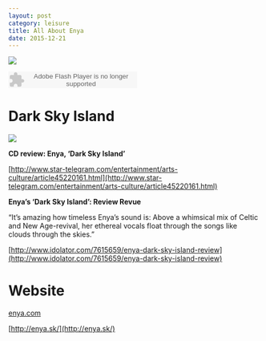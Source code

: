 ```yaml
---
layout: post
category: leisure
title: All About Enya
date: 2015-12-21
---
```


![](/assets/leisure/enya_a_day_withou_rain_cover.jpg)

<embed src="http://www.xiami.com/widget/0_1769247445/singlePlayer.swf" type="application/x-shockwave-flash" width="257" height="33" wmode="transparent"></embed>

# Dark Sky Island

![](/assets/leisure/Enya/Enya-Dark-Sky-Island-426x426.jpg)

**CD review: Enya, ‘Dark Sky Island’**

[http://www.star-telegram.com/entertainment/arts-culture/article45220161.html](http://www.star-telegram.com/entertainment/arts-culture/article45220161.html)

**Enya’s ‘Dark Sky Island’: Review Revue**

“It’s amazing how timeless Enya’s sound is: Above a whimsical mix of Celtic and New Age-revival, 
her ethereal vocals float through the songs like clouds through the skies.”

[http://www.idolator.com/7615659/enya-dark-sky-island-review](http://www.idolator.com/7615659/enya-dark-sky-island-review)

# Website

[enya.com](enya.com)

[http://enya.sk/](http://enya.sk/)